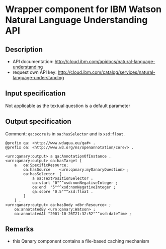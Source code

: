 # Wrapper component for IBM Watson Natural Language Understanding API

## Description 

* API documentation: http://cloud.ibm.com/apidocs/natural-language-understanding
* request own API key: http://cloud.ibm.com/catalog/services/natural-language-understanding

## Input specification

Not applicable as the textual question is a default parameter

## Output specification

Comment: `qa:score` is in `oa:hasSelector` and is `xsd:float`.

```ttl
@prefix qa: <http://www.wdaqua.eu/qa#> .
@prefix oa: <http://www.w3.org/ns/openannotation/core/> .

<urn:qanary:output> a qa:AnnotationOfInstance .
<urn:qanary:output> oa:hasTarget [
    a   oa:SpecificResource;
        oa:hasSource    <urn:qanary:myQanaryQuestion> ;
        oa:hasSelector  [
            a oa:TextPositionSelector ;
            oa:start "0"^^xsd:nonNegativeInteger ;
            oa:end  "5"^^xsd:nonNegativeInteger ;
            qa:score "0.5"^^xsd:float .
        ]
    ] .
<urn:qanary:output> oa:hasBody <dbr:Resource> ;
    oa:annotatedBy <urn:qanary:Watson> ;
    oa:annotatedAt "2001-10-26T21:32:52"^^xsd:dateTime ;
```

## Remarks

* this Qanary component contains a file-based caching mechanism
